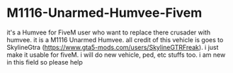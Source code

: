 # M1116-Unarmed-Humvee-Fivem
it's a Humvee for FiveM user who want to replace there crusader with humvee. it is a M1116 Unarmed Humvee. all credit of this vehicle is goes to SkylineGtra (https://www.gta5-mods.com/users/SkylineGTRFreak). i just make it usable for fiveM. i will do new vehicle, ped, etc stuffs too. i am new in this field so please help
